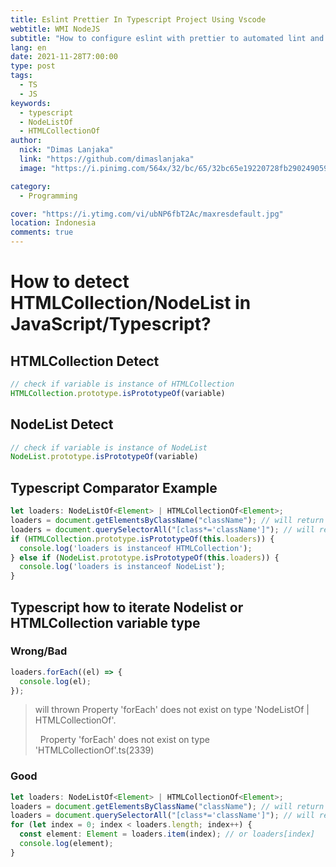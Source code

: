 ```yaml
---
title: Eslint Prettier In Typescript Project Using Vscode
webtitle: WMI NodeJS
subtitle: "How to configure eslint with prettier to automated lint and format codes in typescript project using vscode"
lang: en
date: 2021-11-28T7:00:00
type: post
tags:
  - TS
  - JS
keywords:
  - typescript
  - NodeListOf
  - HTMLCollectionOf
author:
  nick: "Dimas Lanjaka"
  link: "https://github.com/dimaslanjaka"
  image: "https://i.pinimg.com/564x/32/bc/65/32bc65e19220728fb290249059a7242a.jpg"

category:
  - Programming

cover: "https://i.ytimg.com/vi/ubNP6fbT2Ac/maxresdefault.jpg"
location: Indonesia
comments: true
---
```


# How to detect HTMLCollection/NodeList in JavaScript/Typescript?

## HTMLCollection Detect
```js
// check if variable is instance of HTMLCollection
HTMLCollection.prototype.isPrototypeOf(variable)
```

## NodeList Detect
```js
// check if variable is instance of NodeList
NodeList.prototype.isPrototypeOf(variable)
```

## Typescript Comparator Example

```ts
let loaders: NodeListOf<Element> | HTMLCollectionOf<Element>;
loaders = document.getElementsByClassName("className"); // will return typeof HTMLCollectionOf<Element>
loaders = document.querySelectorAll("[class*='className']"); // will return typeof NodeListOf<Element>
if (HTMLCollection.prototype.isPrototypeOf(this.loaders)) {
  console.log('loaders is instanceof HTMLCollection');
} else if (NodeList.prototype.isPrototypeOf(this.loaders)) {
  console.log('loaders is instanceof NodeList');
}
```

## Typescript how to iterate Nodelist or HTMLCollection variable type
### Wrong/Bad
```ts
loaders.forEach((el) => {
  console.log(el);
});
```
> will thrown
> Property 'forEach' does not exist on type 'NodeListOf<Element> | HTMLCollectionOf<Element>'.
>
> &nbsp;&nbsp;Property 'forEach' does not exist on type 'HTMLCollectionOf<Element>'.ts(2339)

### Good
```ts
let loaders: NodeListOf<Element> | HTMLCollectionOf<Element>;
loaders = document.getElementsByClassName("className"); // will return typeof HTMLCollectionOf<Element>
loaders = document.querySelectorAll("[class*='className']"); // will return typeof NodeListOf<Element>
for (let index = 0; index < loaders.length; index++) {
  const element: Element = loaders.item(index); // or loaders[index]
  console.log(element);
}
```

